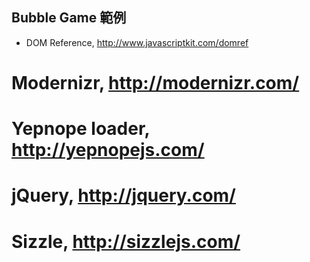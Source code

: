 
## Bubble Game 範例

* DOM Reference, http://www.javascriptkit.com/domref
# Modernizr, http://modernizr.com/
# Yepnope loader, http://yepnopejs.com/
# jQuery, http://jquery.com/
# Sizzle, http://sizzlejs.com/